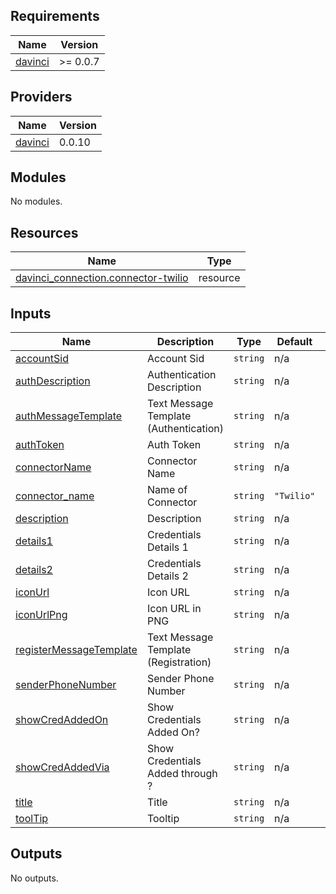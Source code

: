 <!-- BEGIN_TF_DOCS -->
## Requirements

| Name | Version |
|------|---------|
| <a name="requirement_davinci"></a> [davinci](#requirement\_davinci) | >= 0.0.7 |

## Providers

| Name | Version |
|------|---------|
| <a name="provider_davinci"></a> [davinci](#provider\_davinci) | 0.0.10 |

## Modules

No modules.

## Resources

| Name | Type |
|------|------|
| [davinci_connection.connector-twilio](https://registry.terraform.io/providers/samir-gandhi/davinci/latest/docs/resources/connection) | resource |

## Inputs

| Name | Description | Type | Default | Required |
|------|-------------|------|---------|:--------:|
| <a name="input_accountSid"></a> [accountSid](#input\_accountSid) | Account Sid | `string` | n/a | yes |
| <a name="input_authDescription"></a> [authDescription](#input\_authDescription) | Authentication Description | `string` | n/a | yes |
| <a name="input_authMessageTemplate"></a> [authMessageTemplate](#input\_authMessageTemplate) | Text Message Template (Authentication) | `string` | n/a | yes |
| <a name="input_authToken"></a> [authToken](#input\_authToken) | Auth Token | `string` | n/a | yes |
| <a name="input_connectorName"></a> [connectorName](#input\_connectorName) | Connector Name | `string` | n/a | yes |
| <a name="input_connector_name"></a> [connector\_name](#input\_connector\_name) | Name of Connector | `string` | `"Twilio"` | no |
| <a name="input_description"></a> [description](#input\_description) | Description | `string` | n/a | yes |
| <a name="input_details1"></a> [details1](#input\_details1) | Credentials Details 1 | `string` | n/a | yes |
| <a name="input_details2"></a> [details2](#input\_details2) | Credentials Details 2 | `string` | n/a | yes |
| <a name="input_iconUrl"></a> [iconUrl](#input\_iconUrl) | Icon URL | `string` | n/a | yes |
| <a name="input_iconUrlPng"></a> [iconUrlPng](#input\_iconUrlPng) | Icon URL in PNG | `string` | n/a | yes |
| <a name="input_registerMessageTemplate"></a> [registerMessageTemplate](#input\_registerMessageTemplate) | Text Message Template (Registration) | `string` | n/a | yes |
| <a name="input_senderPhoneNumber"></a> [senderPhoneNumber](#input\_senderPhoneNumber) | Sender Phone Number | `string` | n/a | yes |
| <a name="input_showCredAddedOn"></a> [showCredAddedOn](#input\_showCredAddedOn) | Show Credentials Added On? | `string` | n/a | yes |
| <a name="input_showCredAddedVia"></a> [showCredAddedVia](#input\_showCredAddedVia) | Show Credentials Added through ? | `string` | n/a | yes |
| <a name="input_title"></a> [title](#input\_title) | Title | `string` | n/a | yes |
| <a name="input_toolTip"></a> [toolTip](#input\_toolTip) | Tooltip | `string` | n/a | yes |

## Outputs

No outputs.
<!-- END_TF_DOCS -->